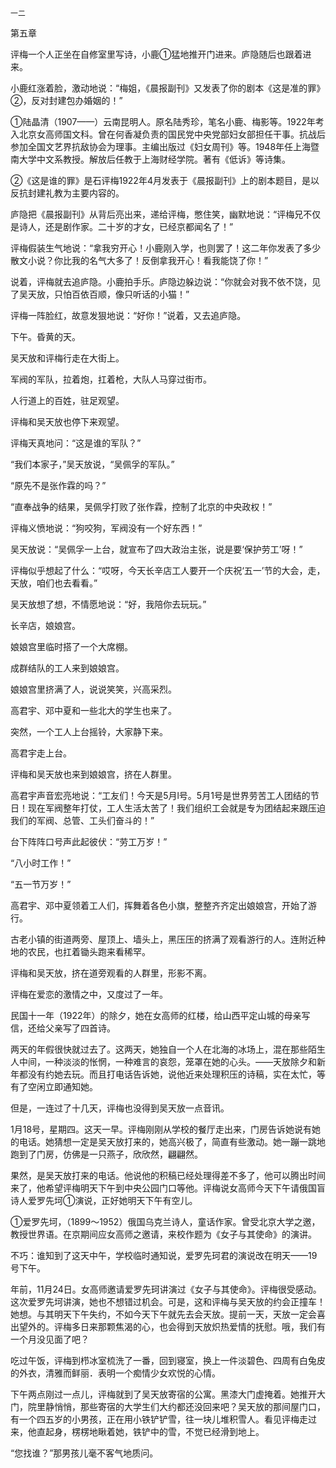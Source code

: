     一二 

   第五章

   评梅一个人正坐在自修室里写诗，小鹿①猛地推开门进来。庐隐随后也跟着进来。

   小鹿红涨着脸，激动地说：“梅姐，《晨报副刊》又发表了你的剧本《这是准的罪》②，反对封建包办婚姻的！”

   ①陆晶清（1907——）云南昆明人。原名陆秀珍，笔名小鹿、梅影等。1922年考入北京女高师国文科。曾在何香凝负责的国民党中央党部妇女部担任干事。抗战后参加全国文艺界抗敌协会为理事。主编出版过《妇女周刊》等。1948年任上海暨南大学中文系教授。解放后任教于上海财经学院。著有《低诉》等诗集。

   ②《这是谁的罪》是石评梅1922年4月发表于《晨报副刊》上的剧本题目，是以反抗封建礼教为主要内容的。

   庐隐把《晨报副刊》从背后亮出来，递给评梅，憋住笑，幽默地说：“评梅兄不仅是诗人，还是剧作家。二十岁的才女，已经京都闻名了！”

   评梅假装生气地说：“拿我穷开心！小鹿刚入学，也则罢了！这二年你发表了多少散文小说？你比我的名气大多了！反倒拿我开心！看我能饶了你！”

   说着，评梅就去追庐隐。小鹿拍手乐。庐隐边躲边说：“你就会对我不依不饶，见了吴天放，只怕百依百顺，像只听话的小猫！”

   评梅一阵脸红，故意发狠地说：“好你！”说着，又去追庐隐。

   下午。昏黄的天。

   吴天放和评梅行走在大街上。

   军阀的军队，拉着炮，扛着枪，大队人马穿过街市。

   人行道上的百姓，驻足观望。

   评梅和吴天放也停下来观望。

   评梅天真地问：“这是谁的军队？”

   “我们本家子，”吴天放说，“吴佩孚的军队。”

   “原先不是张作霖的吗？”

   “直奉战争的结果，吴佩孚打败了张作霖，控制了北京的中央政权！”

   评梅义愤地说：“狗咬狗，军阀没有一个好东西！”

   吴天放说：“吴佩孚一上台，就宣布了四大政治主张，说是要‘保护劳工’呀！”

   评梅似乎想起了什么：“哎呀，今天长辛店工人要开一个庆祝‘五一’节的大会，走，天放，咱们也去看看。”

   吴天放想了想，不情愿地说：“好，我陪你去玩玩。”

   长辛店，娘娘宫。

   娘娘宫里临时搭了一个大席棚。

   成群结队的工人来到娘娘宫。

   娘娘宫里挤满了人，说说笑笑，兴高采烈。

   高君宇、邓中夏和一些北大的学生也来了。

   突然，一个工人上台摇铃，大家静下来。

   高君宇走上台。

   评梅和吴天放也来到娘娘宫，挤在人群里。

   高君宇声音宏亮地说：“工友们！今天是5月l号。5月1号是世界劳苦工人团结的节日！现在军阀整年打仗，工人生活太苦了！我们组织工会就是专为团结起来跟压迫我们的军阀、总管、工头们奋斗的！”

   台下阵阵口号声此起彼伏：“劳工万岁！”

   “八小时工作！”

   “五一节万岁！”

   高君宇、邓中夏领着工人们，挥舞着各色小旗，整整齐齐定出娘娘宫，开始了游行。

   古老小镇的街道两旁、屋顶上、墙头上，黑压压的挤满了观看游行的人。连附近种地的农民，也扛着锄头跑来看稀罕。

   评梅和吴天放，挤在道旁观看的人群里，形影不离。

   评梅在爱恋的激情之中，又度过了一年。

   民国十一年（1922年）的除夕，她在女高师的红楼，给山西平定山城的母亲写信，还给父亲写了四首诗。

   两天的年假很快就过去了。这两天，她独自一个人在北海的冰场上，混在那些陌生人中间，一种淡淡的怅惘，一种难言的哀怨，笼罩在她的心头。——天放除夕和新年都没有约她去玩。而且打电话告诉她，说他近来处理积压的诗稿，实在太忙，等有了空闲立即通知她。

   但是，一连过了十几天，评梅也没得到吴天放一点音讯。

   1月18号，星期四。这天一早。评梅刚刚从学校的餐厅走出来，门房告诉她说有她的电话。她猜想一定是吴天放打来的，她高兴极了，简直有些激动。她一蹦一跳地跑到了门房，仿佛是一只燕子，欣欣然，翩翩然。

   果然，是吴天放打来的电话。他说他的积稿已经处理得差不多了，他可以腾出时间来了，他希望评梅明天下午到中央公园门口等他。评梅说女高师今天下午请俄国盲诗人爱罗先坷①演说，正好她明天下午有空儿。

   ①爱罗先坷，（1899～1952）俄国乌克兰诗人，童话作家。曾受北京大学之邀，教授世界语。在京期间应女高师之邀请，来校作题为《女子与其使命》的演讲。

   不巧：谁知到了这天中午，学校临时通知说，爱罗先珂君的演说改在明天——19号下午。

   年前，11月24日。女高师邀请爱罗先珂讲演过《女子与其使命》。评梅很受感动。这次爱罗先坷讲演，她也不想错过机会。可是，这和评梅与吴天放的约会正撞车！她想。与其明天下午失约，不如今天下午就先去会天放。提前一天，天放一定会喜出望外的。评梅多日来那颗焦渴的心，也会得到天放炽热爱情的抚慰。哦，我们有一个月没见面了吧？

   吃过午饭，评梅到栉冰室梳洗了一番，回到寝室，换上一件淡碧色、四周有白兔皮的外衣，清雅而鲜丽．表明一个痴情少女欢悦的心情。

   下午两点刚过一点儿，评梅就到了吴天放寄宿的公寓。黑漆大门虚掩着。她推开大门，院里静悄悄，那些寄宿的大学生们大约都还没回来吧？吴天放的那间屋门口，有一个四五岁的小男孩，正在用小铁铲铲雪，往一块儿堆积雪人。看见评梅走过来，他直起身，楞楞地瞅着她，铁铲中的雪，不觉已经滑到地上。

   “您找谁？”那男孩儿毫不客气地质问。

